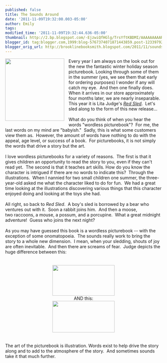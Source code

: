 ```yaml
---
published: false
title: The Sounds Around
date: '2011-11-09T19:32:00.003-05:00'
author: Emily
tags: 
modified_time: '2011-11-09T19:32:44.636-05:00'
thumbnail: http://2.bp.blogspot.com/-EjzwiQfHGlg/TrsYftKBDMI/AAAAAAAAAR4/psbWOvREJYY/s72-c/RedSled.jpg
blogger_id: tag:blogger.com,1999:blog-5767374071871443859.post-123397921764179933
blogger_orig_url: http://brooklinebooksmith.blogspot.com/2011/11/sounds-around.html
---
```


<div class="separator" style="clear: both; text-align: left;"><a href="http://2.bp.blogspot.com/-EjzwiQfHGlg/TrsYftKBDMI/AAAAAAAAAR4/psbWOvREJYY/s1600/RedSled.jpg" imageanchor="1" style="clear: left; float: left; margin-bottom: 1em; margin-right: 1em;"><img border="0" height="200" src="http://2.bp.blogspot.com/-EjzwiQfHGlg/TrsYftKBDMI/AAAAAAAAAR4/psbWOvREJYY/s200/RedSled.jpg" width="190" /></a>Every year I am always on the look out for the new the&nbsp;fantastic winter holiday season picturebook. Looking through some of them in the summer (yes, we see them that early for ordering purposes) I wonder&nbsp;if any will catch my eye.&nbsp; And then one finally&nbsp;does.&nbsp; When it arrives in our store approximately four months later, we are nearly inseparable.&nbsp; This year it is Lita Judge's <em><a href="http://www.brooklinebooksmith-shop.com/book/9781442420076">Red Sled</a></em>.&nbsp; Let's sled along to the form of this new release...</div><br />What do you think of when you hear the words "wordless picturebook"?&nbsp; For me, the last words on my mind are "babyish."&nbsp; Sadly, this is what some customers view them as.&nbsp; However, the amount of words have nothing to do with the appeal, age level,&nbsp;or success of a book.&nbsp; For picturebooks, it is not simply the words that drive a story but the art.<br /><br />I love wordless picturebooks for a variety of reasons.&nbsp; The first is that it gives children an opportunity to read the story to you, even if they can't read yet.&nbsp; The second is that it teaches art skills. How do you know the character is intrigued if there are no words to indicate this?&nbsp; Through the illustrations.&nbsp; When I nannied for two small children one summer, the three-year-old asked me what the character liked to do for fun.&nbsp; We had a great time looking at the illustrations discovering various things that this character enjoyed doing and looking at&nbsp;the toys she had.<br /><br />All right, so back to <em>Red Sled</em>. &nbsp;A boy's sled is borrowed by a bear who ventures out&nbsp;with it.&nbsp; Soon a rabbit joins him.&nbsp; And then a moose, two&nbsp;raccoons, a mouse, a&nbsp;possum, and a porcupine.&nbsp; What a great midnight adventure!&nbsp; Guess who joins the next night? <br /><br />As you may have guessed this book is a wordless picturebook -- with the exception of some onomatopoeia.&nbsp; The sounds really work to bring the story to a whole new dimension.&nbsp; I mean, when your sledding, shouts of joy are often inevitable.&nbsp; And then&nbsp;there are screams of fear.&nbsp;&nbsp;Judge depicts&nbsp;the huge difference between this:<br /><br /><br /><div class="separator" style="clear: both; text-align: center;"><a href="http://2.bp.blogspot.com/-is4SwB829NE/TrsYH3KYQZI/AAAAAAAAARo/nJQej0Pl1MU/s1600/_ill_whoa1.jpg" imageanchor="1" style="margin-left: 1em; margin-right: 1em;"><img border="0" height="98" src="http://2.bp.blogspot.com/-is4SwB829NE/TrsYH3KYQZI/AAAAAAAAARo/nJQej0Pl1MU/s200/_ill_whoa1.jpg" width="200" /></a></div><div class="separator" style="clear: both; text-align: center;">AND this:</div><div class="separator" style="clear: both; text-align: center;"><a href="http://4.bp.blogspot.com/-AN2Qny9-dPU/TrsYOEOmgBI/AAAAAAAAARw/Fapy9OKgYyE/s1600/_ill_whoa3.jpg" imageanchor="1" style="margin-left: 1em; margin-right: 1em;"><img border="0" height="101" src="http://4.bp.blogspot.com/-AN2Qny9-dPU/TrsYOEOmgBI/AAAAAAAAARw/Fapy9OKgYyE/s200/_ill_whoa3.jpg" width="200" /></a></div><br /><br />The art of the picturebook is illustration.  Words exist to help drive the story along and to add to the atmosphere of the story.&nbsp; And sometimes sounds take it that much further.